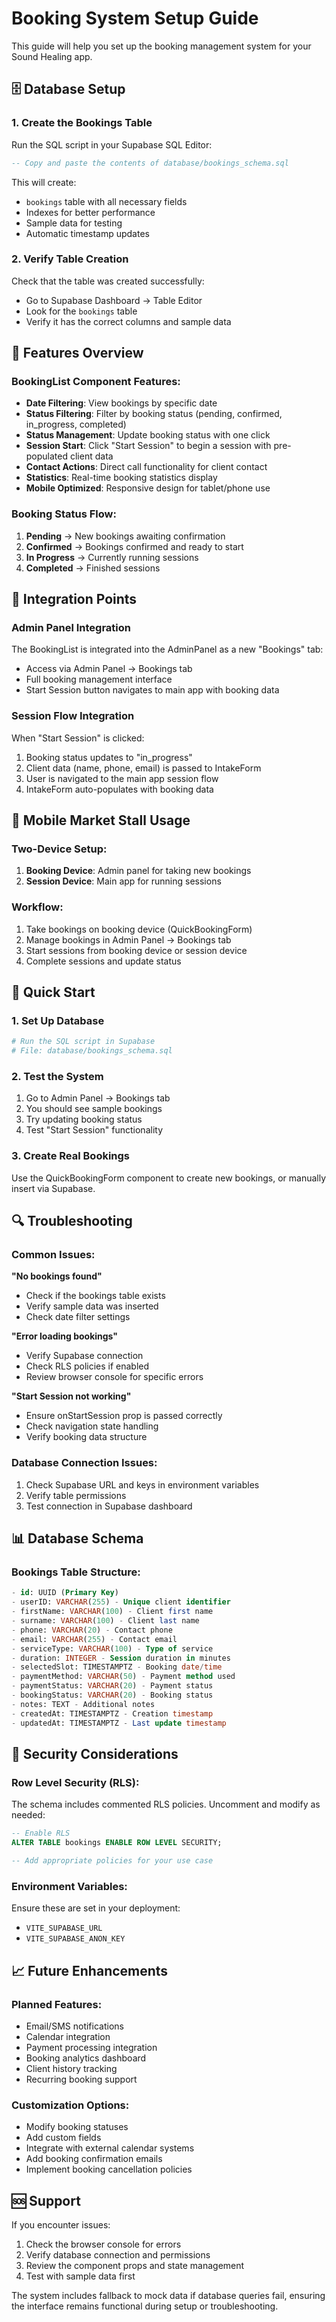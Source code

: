 # Booking System Setup Guide

This guide will help you set up the booking management system for your Sound Healing app.

## 🗄️ Database Setup

### 1. Create the Bookings Table

Run the SQL script in your Supabase SQL Editor:

```sql
-- Copy and paste the contents of database/bookings_schema.sql
```

This will create:
- `bookings` table with all necessary fields
- Indexes for better performance
- Sample data for testing
- Automatic timestamp updates

### 2. Verify Table Creation

Check that the table was created successfully:
- Go to Supabase Dashboard → Table Editor
- Look for the `bookings` table
- Verify it has the correct columns and sample data

## 🎯 Features Overview

### BookingList Component Features:
- **Date Filtering**: View bookings by specific date
- **Status Filtering**: Filter by booking status (pending, confirmed, in_progress, completed)
- **Status Management**: Update booking status with one click
- **Session Start**: Click "Start Session" to begin a session with pre-populated client data
- **Contact Actions**: Direct call functionality for client contact
- **Statistics**: Real-time booking statistics display
- **Mobile Optimized**: Responsive design for tablet/phone use

### Booking Status Flow:
1. **Pending** → New bookings awaiting confirmation
2. **Confirmed** → Bookings confirmed and ready to start
3. **In Progress** → Currently running sessions
4. **Completed** → Finished sessions

## 🔧 Integration Points

### Admin Panel Integration
The BookingList is integrated into the AdminPanel as a new "Bookings" tab:
- Access via Admin Panel → Bookings tab
- Full booking management interface
- Start Session button navigates to main app with booking data

### Session Flow Integration
When "Start Session" is clicked:
1. Booking status updates to "in_progress"
2. Client data (name, phone, email) is passed to IntakeForm
3. User is navigated to the main app session flow
4. IntakeForm auto-populates with booking data

## 📱 Mobile Market Stall Usage

### Two-Device Setup:
1. **Booking Device**: Admin panel for taking new bookings
2. **Session Device**: Main app for running sessions

### Workflow:
1. Take bookings on booking device (QuickBookingForm)
2. Manage bookings in Admin Panel → Bookings tab
3. Start sessions from booking device or session device
4. Complete sessions and update status

## 🚀 Quick Start

### 1. Set Up Database
```bash
# Run the SQL script in Supabase
# File: database/bookings_schema.sql
```

### 2. Test the System
1. Go to Admin Panel → Bookings tab
2. You should see sample bookings
3. Try updating booking status
4. Test "Start Session" functionality

### 3. Create Real Bookings
Use the QuickBookingForm component to create new bookings, or manually insert via Supabase.

## 🔍 Troubleshooting

### Common Issues:

**"No bookings found"**
- Check if the bookings table exists
- Verify sample data was inserted
- Check date filter settings

**"Error loading bookings"**
- Verify Supabase connection
- Check RLS policies if enabled
- Review browser console for specific errors

**"Start Session not working"**
- Ensure onStartSession prop is passed correctly
- Check navigation state handling
- Verify booking data structure

### Database Connection Issues:
1. Check Supabase URL and keys in environment variables
2. Verify table permissions
3. Test connection in Supabase dashboard

## 📊 Database Schema

### Bookings Table Structure:
```sql
- id: UUID (Primary Key)
- userID: VARCHAR(255) - Unique client identifier
- firstName: VARCHAR(100) - Client first name
- surname: VARCHAR(100) - Client last name
- phone: VARCHAR(20) - Contact phone
- email: VARCHAR(255) - Contact email
- serviceType: VARCHAR(100) - Type of service
- duration: INTEGER - Session duration in minutes
- selectedSlot: TIMESTAMPTZ - Booking date/time
- paymentMethod: VARCHAR(50) - Payment method used
- paymentStatus: VARCHAR(20) - Payment status
- bookingStatus: VARCHAR(20) - Booking status
- notes: TEXT - Additional notes
- createdAt: TIMESTAMPTZ - Creation timestamp
- updatedAt: TIMESTAMPTZ - Last update timestamp
```

## 🔐 Security Considerations

### Row Level Security (RLS):
The schema includes commented RLS policies. Uncomment and modify as needed:

```sql
-- Enable RLS
ALTER TABLE bookings ENABLE ROW LEVEL SECURITY;

-- Add appropriate policies for your use case
```

### Environment Variables:
Ensure these are set in your deployment:
- `VITE_SUPABASE_URL`
- `VITE_SUPABASE_ANON_KEY`

## 📈 Future Enhancements

### Planned Features:
- Email/SMS notifications
- Calendar integration
- Payment processing integration
- Booking analytics dashboard
- Client history tracking
- Recurring booking support

### Customization Options:
- Modify booking statuses
- Add custom fields
- Integrate with external calendar systems
- Add booking confirmation emails
- Implement booking cancellation policies

## 🆘 Support

If you encounter issues:
1. Check the browser console for errors
2. Verify database connection and permissions
3. Review the component props and state management
4. Test with sample data first

The system includes fallback to mock data if database queries fail, ensuring the interface remains functional during setup or troubleshooting.
